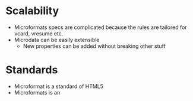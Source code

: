 # Scalability
- Microformats specs are complicated because the rules are tailored for vcard, vresume etc.
- Microdata can be easily extensible
	- New properties can be added without breaking other stuff

# Standards
- Microformat is a standard of HTML5
- Microformats is an